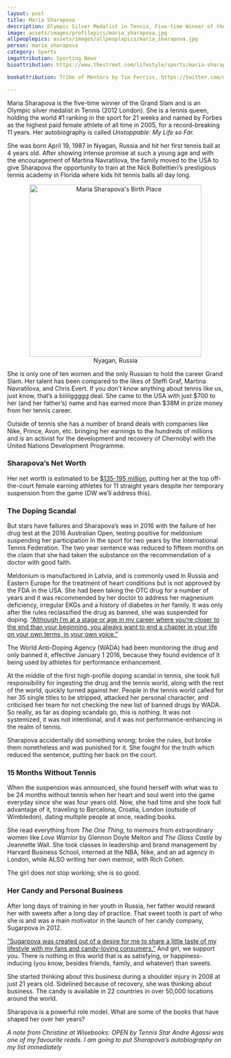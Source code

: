 ```yaml
---
layout: post
title: Maria Sharapova
description: Olympic Silver Medalist in Tennis, Five-time Winner of the Grand Slam
image: assets/images/profilepics/maria_sharapova.jpg
allpeoplepics: assets/images/allpeoplepics/maria_sharapova.jpg
person: maria_sharapova
category: Sports
imgattribution: Sporting News
bioattribution: https://www.thestreet.com/lifestyle/sports/maria-sharapova-net-worth-14692594, https://www.theguardian.com/sport/2017/mar/29/maria-sharapova-tennis-fought-for-truth-doping-ban, https://www.businesswire.com/news/home/20180801005243/en/Hudson-Group-Announces-Exclusive-Agreement-Maria-Sharapova%E2%80%99s, http://www.mariasharapova.com/bio/, https://en.wikipedia.org/wiki/Maria_Sharapova https://www.vogue.com/article/maria-sharapova-meldonium-suspension-returns-to-tennis 

bookattribution: Tribe of Mentors by Tim Ferriss, https://twitter.com/mariasharapova/status/643645008470372353?lang=en 

---
```


Maria Sharapova is the five-time winner of the Grand Slam and is an Olympic silver medalist in Tennis (2012 London). She is a tennis queen, holding the world #1 ranking in the sport for 21 weeks and named by Forbes as the highest paid female athlete of all time in 2005, for a record-breaking 11 years. Her autobiography is called <i>Unstoppable: My Life so Far.</i>

She was born April 19, 1987 in Nyagan, Russia and hit her first tennis ball at 4 years old. After showing intense promise at such a young age and with the encouragement of Martina Navratilova, the family moved to the USA to give Sharapova the opportunity to train at the Nick Bollettieri’s prestigious tennis academy in Florida where kids hit tennis balls all day long. 

<p style="text-align: center;"><img src="{{site.baseurl}}/assets/images/maria_s.jpg" style="height: 400px; display: flex; margin: 0 auto;" alt="Maria Sharapova's Birth Place"/>Nyagan, Russia</p>

She is only one of ten women and the only Russian to hold the career Grand Slam. Her talent has been compared to the likes of Steffi Graf, Martina Navratilova, and Chris Evert. If you don’t know anything about tennis like us, just know, that’s a biiiiiggggg deal. She came to the USA with just $700 to her (and her father’s) name and has earned more than $38M in prize money from her tennis career. 

Outside of tennis she has a number of brand deals with companies like Nike, Prince, Avon, etc. bringing her earnings to the hundreds of millions and is an activist for the development and recovery of Chernobyl with the United Nations Development Programme.

<h3>Sharapova’s Net Worth</h3>
Her net worth is estimated to be <a href="https://www.thestreet.com/lifestyle/sports/maria-sharapova-net-worth-14692594">$135-195 million</a>, putting her at the top off-the-court female earning athletes for 11 straight years despite her temporary suspension from the game (DW we’ll address this).

<h3>The Doping Scandal</h3>
But stars have failures and Sharapova’s was in 2016 with the failure of her drug test at the 2016 Australian Open, testing positive for meldonium suspending her participation in the sport for two years by the International Tennis Federation. The two year sentence was reduced to fifteen months on the claim that she had taken the substance on the recommendation of a doctor with good faith. 

Meldonium is manufactured in Latvia, and is commonly used in Russia and Eastern Europe for the treatment of heart conditions but is not approved by the FDA in the USA. She had been taking the OTC drug for a number of years and it was recommended by her doctor to address her magnesium deficiency, irregular EKGs and a history of diabetes in her family. It was only after the rules reclassified the drug as banned, she was suspended for doping. <a href="https://www.theguardian.com/sport/2017/mar/29/maria-sharapova-tennis-fought-for-truth-doping-ban">“Although I’m at a stage or age in my career where you’re closer to the end than your beginning, you always want to end a chapter in your life on your own terms, in your own voice.”</a>

The World Anti-Doping Agency (WADA) had been monitoring the drug and only banned it, effective January 1 2016, because they found evidence of it being used by athletes for performance enhancement. 

At the middle of the first high-profile doping scandal in tennis, she took full responsibility for ingesting the drug and the tennis world, along with the rest of the world, quickly turned against her. People in the tennis world called for her 35 single titles to be stripped, attacked her personal character, and criticised her team for not checking the new list of banned drugs by WADA. So really, as far as doping scandals go, this is nothing. It was not systemized, it was not intentional, and it was not performance-enhancing in the realm of tennis.

Sharapova accidentally did something wrong; broke the rules, but broke them nonetheless and was punished for it. She fought for the truth which reduced the sentence, putting her back on the court. 

<h3>15 Months Without Tennis</h3>
When the suspension was announced, she found herself with what was to be 24 months without tennis when her heart and soul went into the game everyday since she was four years old. Now, she had time and she took full advantage of it, traveling to Barcelona, Croatia, London (outside of Wimbledon), dating multiple people at once, reading books.

She read everything from <i>The One Thing</i>, to memoirs from extraordinary women like <i>Love Warrior</i> by Glennon Doyle Melton and <i>The Glass Castle</i> by Jeannette Wall. She took classes in leadership and brand management by Harvard Business School, interned at the NBA, Nike, and an ad agency in London, while ALSO writing her own memoir, with Rich Cohen. 

The girl does not stop working; she is so good. 

<h3>Her Candy and Personal Business</h3>
After long days of training in her youth in Russia, her father would reward her with sweets after a long day of practice. That sweet tooth is part of who she is and was a main motivator in the launch of her candy company, Sugarpova in 2012. 

<a href="https://www.businesswire.com/news/home/20180801005243/en/Hudson-Group-Announces-Exclusive-Agreement-Maria-Sharapova%E2%80%99s">“Sugarpova was created out of a desire for me to share a little taste of my lifestyle with my fans and candy-loving consumers.”</a> And girl, we support you. There is nothing in this world that is as satisfying, or happiness-inducing (you know, besides friends, family, and whatever) than sweets. 

She started thinking about this business during a shoulder injury in 2008 at just 21 years old. Sidelined because of recovery, she was thinking about business. The candy is available in 22 countries in over 50,000 locations around the world. 

Sharapova is a powerful role model. What are some of the books that have shaped her over her years? 

*A note from Christine at Wisebooks: OPEN by Tennis Star Andre Agassi was one of my favourite reads. I am going to put Sharapova’s autobiography on my list immediately*







